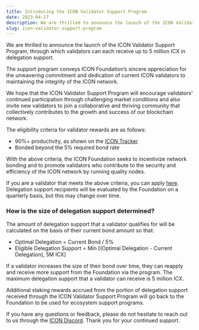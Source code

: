 ```yaml
---
title: Introducing the ICON Validator Support Program
date: 2023-04-17
description: We are thrilled to announce the launch of the ICON Validator Support Program, through which validators can each receive up to 5 million ICX in delegation support. 
slug: icon-validator-support-program
---
```


We are thrilled to announce the launch of the ICON Validator Support Program, through which validators can each receive up to 5 million ICX in delegation support. 

The support program conveys ICON Foundation’s sincere appreciation for the unwavering commitment and dedication of current ICON validators to maintaining the integrity of the ICON network. 

We hope that the ICON Validator Support Program will encourage validators’ continued participation through challenging market conditions and also invite new validators to join a collaborative and thriving community that collectively contributes to the growth and success of our blockchain network.

The eligibility criteria for validator rewards are as follows: 
* 90%+ productivity, as shown on the [ICON Tracker](https://tracker.icon.community/governance)
* Bonded beyond the 5% required bond rate

With the above criteria, the ICON Foundation seeks to incentivize network bonding and to promote validators who contribute to the security and efficiency of the ICON network by running quality nodes. 

If you are a validator that meets the above criteria, you can apply [here](https://se8br1ugut6.typeform.com/to/HxrrRcHN). Delegation support recipients will be evaluated by the Foundation on a quarterly basis, but this may change over time.

### How is the size of delegation support determined? 

The amount of delegation support that a validator qualifies for will be calculated on the basis of their current bond amount so that: 

* Optimal Delegation = Current Bond / 5%
* Eligible Delegation Support = Min [(Optimal Delegation - Current Delegation), 5M ICX]

If a validator increases the size of their bond over time, they can reapply and receive more support from the Foundation via the program. The maximum delegation support that a validator can receive is 5 million ICX.

Additional staking rewards accrued from the portion of delegation support received through the ICON Validator Support Program will go back to the Foundation to be used for ecosystem support programs.

If you have any questions or feedback, please do not hesitate to reach out to us through the [ICON Discord](https://icon.community/icondiscord/). Thank you for your continued support. 
